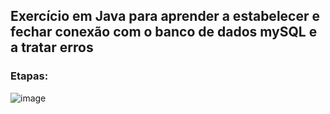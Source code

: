 ## Exercício em Java para aprender a estabelecer e fechar conexão com o banco de dados mySQL e a tratar erros
### Etapas:
![image](https://github.com/user-attachments/assets/f2b00e92-1417-40f6-ae3d-f11f2df015b2)
